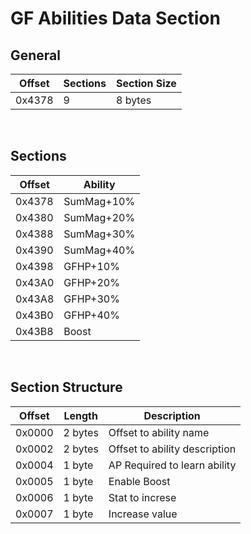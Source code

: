 # GF Abilities Data Section
## General
| Offset        | Sections | Section Size |
| ------------- | ---------| -------------|
| 0x4378        | 9        | 8 bytes      |
<br/>

## Sections
| Offset        | Ability    |
| ------------- | ---------- |
| 0x4378        | SumMag+10% |
| 0x4380        | SumMag+20% |
| 0x4388        | SumMag+30% |
| 0x4390        | SumMag+40% |
| 0x4398        | GFHP+10%   |
| 0x43A0        | GFHP+20%   |
| 0x43A8        | GFHP+30%   |
| 0x43B0        | GFHP+40%   |
| 0x43B8        | Boost      |
<br/>

## Section Structure
| Offset        | Length        | Description                         |
| ------------- | --------------| ----------------------------------- |
| 0x0000        | 2 bytes       | Offset to ability name              |
| 0x0002        | 2 bytes       | Offset to ability description       |
| 0x0004        | 1 byte        | AP Required to learn ability        |
| 0x0005        | 1 byte        | Enable Boost                        |
| 0x0006        | 1 byte        | Stat to increse                     |
| 0x0007        | 1 byte        | Increase value                      |